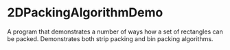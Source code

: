 2DPackingAlgorithmDemo
======================

A program that demonstrates a number of ways how a set of rectangles can be packed. Demonstrates both strip packing and bin packing algorithms.
